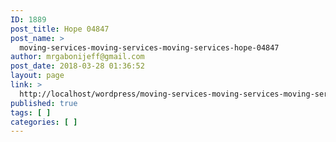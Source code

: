 ```yaml
---
ID: 1889
post_title: Hope 04847
post_name: >
  moving-services-moving-services-moving-services-hope-04847
author: mrgabonijeff@gmail.com
post_date: 2018-03-28 01:36:52
layout: page
link: >
  http://localhost/wordpress/moving-services-moving-services-moving-services-hope-04847/
published: true
tags: [ ]
categories: [ ]
---
```

